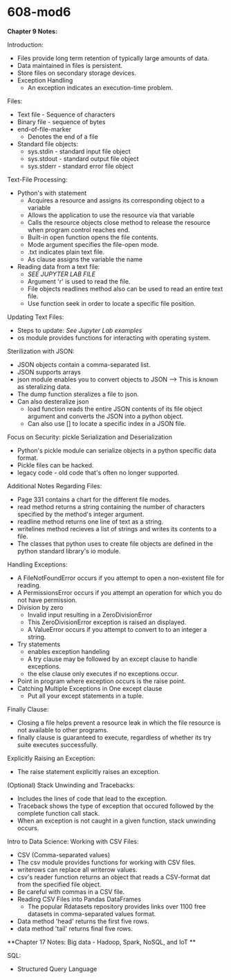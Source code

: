 # 608-mod6

**Chapter 9 Notes:**

Introduction:
- Files provide long term retention of typically large amounts of data.
- Data maintained in files is persistent. 
- Store files on secondary storage devices. 
- Exception Handling
  - An exception indicates an execution-time problem. 

Files:
- Text file - Sequence of characters
- Binary file - sequence of bytes
- end-of-file-marker
  - Denotes the end of a file
- Standard file objects:
  - sys.stdin - standard input file object 
  - sys.stdout - standard output file object 
  - sys.stderr - standard error file object 

Text-File Processing: 
- Python's with statement
  - Acquires a resource and assigns its corresponding object to a variable
  - Allows the application to use the resource via that variable
  - Calls the resource objects close method to release the resource when program control reaches end. 
  - Built-in open function opens the file contents.
  - Mode argument specifies the file-open mode.  
  - .txt indicates plain text file. 
  - As clause assigns the variable the name
- Reading data from a text file:
  - *SEE JUPYTER LAB FILE* 
  - Argument 'r' is used to read the file.
  - File objects readlines method also can be used to read an entire text file. 
  - Use function seek in order to locate a specific file position. 

Updating Text Files:
- Steps to update: *See Jupyter Lab examples* 
- os module provides functions for interacting with operating system. 

Sterilization with JSON:
- JSON objects contain a comma-separated list. 
- JSON supports arrays 
- json module enables you to convert objects to JSON --> This is known as steralizing data. 
- The dump function steralizes a file to json. 
- Can also desteralize json 
  - load function reads the entire JSON contents of its file object argument and converts the JSON into a python object. 
  - Can also use [] to locate a specific index in a JSON file. 

Focus on Security: pickle Serialization and Deserialization 
- Python's pickle module can serialize objects in a python specific data format. 
- Pickle files can be hacked. 
- legacy code - old code that's often no longer supported. 

Additional Notes Regarding Files: 
- Page 331 contains a chart for the different file modes. 
- read method returns a string containing the number of characters specified by the method's integer argument. 
- readline method returns one line of text as a string. 
- writelines method recieves a list of strings and writes its contents to a file. 
- The classes that python uses to create file objects are defined in the python standard library's io module. 

Handling Exceptions:
- A FileNotFoundError occurs if you attempt to open a non-existent file for reading. 
- A PermissionsError occurs if you attempt an operation for which you do not have permission. 
- Division by zero
  - Invalid input resulting in a ZeroDivisionError
  - This ZeroDivisionError exception is raised an displayed. 
  - A ValueError occurs if you attempt to convert to to an integer a string. 
- Try statements
  - enables exception handeling 
  - A try clause may be followed by an except clause to handle exceptions. 
  - the else clause only executes if no exceptions occur. 
- Point in program where exception occurs is the raise point.
- Catching Multiple Exceptions in One except clause
  - Put all your except statements in a tuple. 

Finally Clause:
- Closing a file helps prevent a resource leak in which the file resource is not available to other programs. 
- finally clause is guaranteed to execute, regardless of whether its try suite executes successfully. 

Explicitly Raising an Exception:
- The raise statement explicitly raises an exception. 

(Optional) Stack Unwinding and Tracebacks:
- Includes the lines of code that lead to the exception. 
- Traceback shows the type of exception that occured followed by the complete function call stack. 
- When an exception is not caught in a given function, stack unwinding occurs. 

Intro to Data Science: Working with CSV Files: 
- CSV (Comma-separated values)
- The csv module provides functions for working with CSV files. 
- writerows can replace all writerow values.
- csv's reader function returns an object that reads a CSV-format dat from the specified file object. 
- Be careful with commas in a CSV file. 
- Reading CSV Files into Pandas DataFrames
  - The popular Rdatasets repository provides links over 1100 free datasets in comma-separated values format. 
- Data method 'head' returns the first five rows.
- data method 'tail' returns final five rows.



**Chapter 17 Notes: Big data - Hadoop, Spark, NoSQL, and IoT **

SQL:
- Structured Query Language 
















